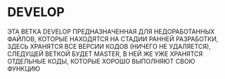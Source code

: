 # DEVELOP
ЭТА ВЕТКА DEVELOP ПРЕДНАЗНАЧЕННАЯ ДЛЯ НЕДОРАБОТАННЫХ ФАЙЛОВ, КОТОРЫЕ НАХОДЯТСЯ НА СТАДИИ РАННЕЙ РАЗРАБОТКИ, ЗДЕСЬ ХРАНЯТСЯ ВСЕ ВЕРСИИ КОДОВ (НИЧЕГО НЕ УДАЛЯЕТСЯ), СЛЕДУЩЕЙ ВЕТКОЙ БУДЕТ MASTER, В НЕЙ ЖЕ УЖЕ ХРАНЯТСЯ ОТДЕЛЬНЫЕ КОДЫ, КОТОРЫЕ ХОРОШО ВЫПОЛНЯЮТ СВОЮ ФУНКЦИЮ
